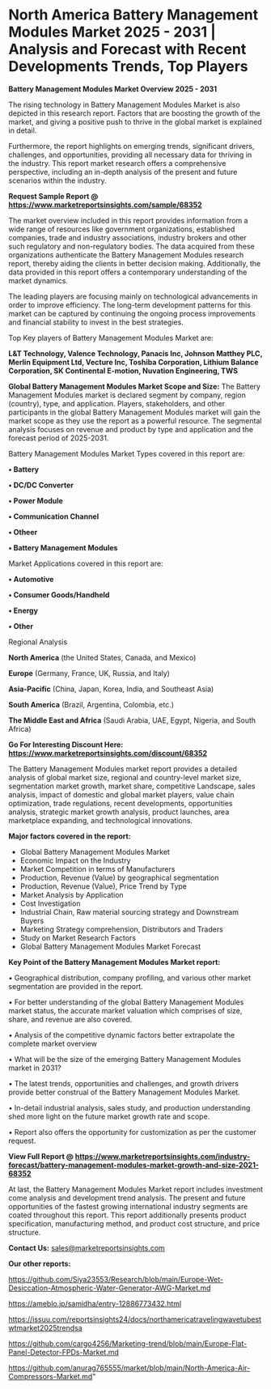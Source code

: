 # North America Battery Management Modules Market 2025 - 2031 | Analysis and Forecast with Recent Developments Trends, Top Players

<Strong> Battery Management Modules Market Overview 2025 - 2031</strong>

The rising technology in Battery Management Modules Market is also depicted in this research report. Factors that are boosting the growth of the market, and giving a positive push to thrive in the global market is explained in detail.

Furthermore, the report highlights on emerging trends, significant drivers, challenges, and opportunities, providing all necessary data for thriving in the industry. This report market research offers a comprehensive perspective, including an in-depth analysis of the present and future scenarios within the industry.

<strong>Request Sample Report @ <a href=https://www.marketreportsinsights.com/sample/68352>https://www.marketreportsinsights.com/sample/68352</a></strong>

The market overview included in this report provides information from a wide range of resources like government organizations, established companies, trade and industry associations, industry brokers and other such regulatory and non-regulatory bodies. The data acquired from these organizations authenticate the Battery Management Modules research report, thereby aiding the clients in better decision making. Additionally, the data provided in this report offers a contemporary understanding of the market dynamics.

The leading players are focusing mainly on technological advancements in order to improve efficiency. The long-term development patterns for this market can be captured by continuing the ongoing process improvements and financial stability to invest in the best strategies.

Top Key players of Battery Management Modules Market are:

<strong>L&T Technology, Valence Technology, Panacis Inc, Johnson Matthey PLC, Merlin Equipment Ltd, Vecture Inc, Toshiba Corporation, Lithium Balance Corporation, SK Continental E-motion, Nuvation Engineering, TWS</strong>

<strong><b>Global Battery Management Modules Market Scope and Size:</b></strong>
The Battery Management Modules market is declared segment by company, region (country), type, and application. Players, stakeholders, and other participants in the global Battery Management Modules market will gain the market scope as they use the report as a powerful resource. The segmental analysis focuses on revenue and product by type and application and the forecast period of 2025-2031.

Battery Management Modules Market Types covered in this report are:

<strong>• Battery

• DC/DC Converter

• Power Module

• Communication Channel

• Otheer

• Battery Management Modules</strong>

Market Applications covered in this report are:

<strong>• Automotive

• Consumer Goods/Handheld

• Energy

• Other</strong> 

Regional Analysis

<strong>North America</strong> (the United States, Canada, and Mexico)

<strong>Europe</strong> (Germany, France, UK, Russia, and Italy)

<strong>Asia-Pacific</strong> (China, Japan, Korea, India, and Southeast Asia)

<strong>South America</strong> (Brazil, Argentina, Colombia, etc.)

<strong>The Middle East and Africa</strong> (Saudi Arabia, UAE, Egypt, Nigeria, and South Africa)

<strong>Go For Interesting Discount Here: <a href=https://www.marketreportsinsights.com/discount/68352>https://www.marketreportsinsights.com/discount/68352</a></strong>

The Battery Management Modules market report provides a detailed analysis of global market size, regional and country-level market size, segmentation market growth, market share, competitive Landscape, sales analysis, impact of domestic and global market players, value chain optimization, trade regulations, recent developments, opportunities analysis, strategic market growth analysis, product launches, area marketplace expanding, and technological innovations.

<strong><b>Major factors covered in the report:</b></strong>
<ul>
  <li>Global Battery Management Modules Market </li>
  <li>Economic Impact on the Industry</li>
  <li>Market Competition in terms of Manufacturers</li>
  <li>Production, Revenue (Value) by geographical segmentation</li>
  <li>Production, Revenue (Value), Price Trend by Type</li>
  <li>Market Analysis by Application</li>
  <li>Cost Investigation</li>
  <li>Industrial Chain, Raw material sourcing strategy and Downstream Buyers</li>
  <li>Marketing Strategy comprehension, Distributors and Traders</li>
  <li>Study on Market Research Factors</li>
  <li>Global Battery Management Modules Market Forecast</li>
</ul>

<strong><b>Key Point of the Battery Management Modules Market report:</b></strong>

• Geographical distribution, company profiling, and various other market segmentation are provided in the report.

• For better understanding of the global Battery Management Modules market status, the accurate market valuation which comprises of size, share, and revenue are also covered.

• Analysis of the competitive dynamic factors better extrapolate the complete market overview

• What will be the size of the emerging Battery Management Modules market in 2031?

• The latest trends, opportunities and challenges, and growth drivers provide better construal of the Battery Management Modules Market.

• In-detail industrial analysis, sales study, and production understanding shed more light on the future market growth rate and scope.

• Report also offers the opportunity for customization as per the customer request.

<strong><b>View Full Report @ <a href=https://www.marketreportsinsights.com/industry-forecast/battery-management-modules-market-growth-and-size-2021-68352>https://www.marketreportsinsights.com/industry-forecast/battery-management-modules-market-growth-and-size-2021-68352</a></b></strong>


At last, the Battery Management Modules Market report includes investment come analysis and development trend analysis. The present and future opportunities of the fastest growing international industry segments are coated throughout this report. This report additionally presents product specification, manufacturing method, and product cost structure, and price structure.

<strong>Contact Us:</strong>
sales@marketreportsinsights.com

<strong>Our other reports:</strong>

<a href=https://github.com/Siya23553/Research/blob/main/Europe-Wet-Desiccation-Atmospheric-Water-Generator-AWG-Market.md>https://github.com/Siya23553/Research/blob/main/Europe-Wet-Desiccation-Atmospheric-Water-Generator-AWG-Market.md</a>

<a href=https://ameblo.jp/samidha/entry-12886773432.html>https://ameblo.jp/samidha/entry-12886773432.html</a>

<a href=https://issuu.com/reportsinsights24/docs/northamericatravelingwavetubestwtmarket2025trendsa>https://issuu.com/reportsinsights24/docs/northamericatravelingwavetubestwtmarket2025trendsa</a>

<a href=https://github.com/cargo4256/Marketing-trend/blob/main/Europe-Flat-Panel-Detector-FPDs-Market.md>https://github.com/cargo4256/Marketing-trend/blob/main/Europe-Flat-Panel-Detector-FPDs-Market.md</a>

<a href=https://github.com/anurag765555/market/blob/main/North-America-Air-Compressors-Market.md>https://github.com/anurag765555/market/blob/main/North-America-Air-Compressors-Market.md</a>"
